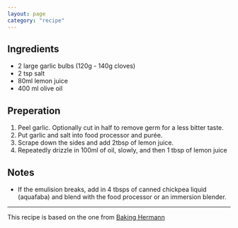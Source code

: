 ```yaml
---
layout: page
category: "recipe"
---
```


## Ingredients
- 2 large garlic bulbs (120g - 140g cloves)
- 2 tsp salt
- 80ml lemon juice
- 400 ml olive oil

## Preperation
1. Peel garlic.  Optionally cut in half to remove germ for a less bitter taste.
1. Put garlic and salt into food processor and purée.
1. Scrape down the sides and add 2tbsp of lemon juice.
1. Repeatedly drizzle in 100ml of oil, slowly, and then 1 tbsp of lemon juice

## Notes
- If the emulision breaks, add in 4 tbsps of canned chickpea liquid (aquafaba) and blend with the food processor or an immersion blender.

---
This recipe is based on the one from [Baking Hermann](https://bakinghermann.com/all-recipes/toum-made-with-food-processor)